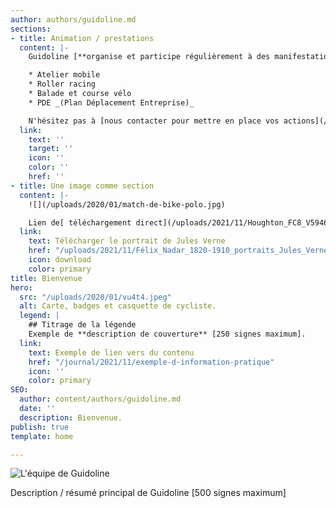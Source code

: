 ```yaml
---
author: authors/guidoline.md
sections:
- title: Animation / prestations
  content: |-
    Guidoline [**organise et participe régulièrement à des manifestations**](/journal/categorie/animation) pour donner son regard sur la **culture vélo**.

    * Atelier mobile
    * Roller racing
    * Balade et course vélo
    * PDE _(Plan Déplacement Entreprise)_

    N'hésitez pas à [nous contacter pour mettre en place vos actions](/a-propos#prestations).
  link:
    text: ''
    target: ''
    icon: ''
    color: ''
    href: ''
- title: Une image comme section
  content: |-
    ![](/uploads/2020/01/match-de-bike-polo.jpg)

    Lien de[ téléchargement direct](/uploads/2021/11/Houghton_FC8_V5946_869ve_-_Verne,_frontispiece.png).
  link:
    text: Télécharger le portrait de Jules Verne
    href: "/uploads/2021/11/Félix_Nadar_1820-1910_portraits_Jules_Verne.png"
    icon: download
    color: primary
title: Bienvenue
hero:
  src: "/uploads/2020/01/vu4t4.jpeg"
  alt: Carte, badges et casquette de cycliste.
  legend: |
    ## Titrage de la légende
    Exemple de **description de couverture** [250 signes maximum].
  link:
    text: Exemple de lien vers du contenu
    href: "/journal/2021/11/exemple-d-information-pratique"
    icon: ''
    color: primary
SEO:
  author: content/authors/guidoline.md
  date: ''
  description: Bienvenue.
publish: true
template: home

---
```

![L'équipe de Guidoline](/uploads/pages/bienvenue/equipe-guidoline.jpg)

Description / résumé principal de Guidoline \[500 signes maximum\]